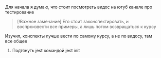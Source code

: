 Для начала я думаю, что стоит посмотреть видос на ютуб канале про тестирование

> [!Важное замечание]
> Его стоит законспектировать, и воспроизвести все примеры, а лишь потом возвращаться к курсу

Изучил, конспекты лучше вести по самому курсу, а не по видосу, там все общее

1) Подтянуть jest командой jest init